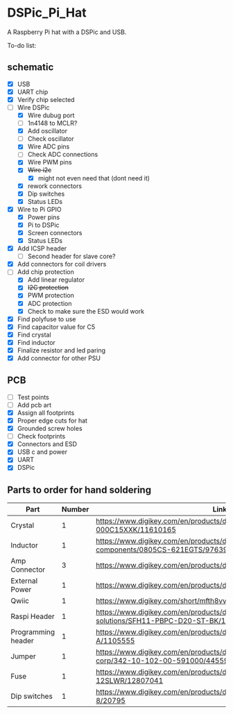 # DSPic_Pi_Hat
A Raspberry Pi hat with a DSPic and USB.

To-do list:

## schematic

- [x] USB
- [x] UART chip
- [x] Verify chip selected 
- [ ] Wire DSPic 
    - [x] Wire dubug port
    - [ ] 1n4148 to MCLR?
    - [x] Add oscillator
    - [ ] Check oscillator
    - [x] Wire ADC pins
    - [ ] Check ADC connections
    - [x] Wire PWM pins
    - [x] ~~Wire i2c~~
        - [x] might not even need that (dont need it)
    - [x] rework connectors
    - [x] Dip switches
    - [x] Status LEDs
- [x] Wire to Pi GPIO
    - [x] Power pins
    - [x] Pi to DSPic
    - [x] Screen connectors
    - [x] Status LEDs
- [x] Add ICSP header
    - [ ] Second header for slave core?
- [x] Add connectors for coil drivers
- [ ] Add chip protection
    - [x] Add linear regulator
    - [x] ~~I2C protection~~
    - [x] PWM protection
    - [x] ADC protection
    - [x] Check to make sure the ESD would work
- [x] Find polyfuse to use
- [x] Find capacitor value for C5
- [x] Find crystal
- [x] Find inductor 
- [x] Finalize resistor and led paring 
- [x] Add connector for other PSU

## PCB
- [ ] Test points
- [ ] Add pcb art
- [x] Assign all footprints
- [x] Proper edge cuts for hat
- [x] Grounded screw holes
- [ ] Check footprints
- [x] Connectors and ESD
- [x] USB c and power
- [x] UART
- [x] DSPic

## Parts to order for hand soldering

| Part  | Number | Link |
| ------------- | ------------- | ------------- |
| Crystal  | 1  | https://www.digikey.com/en/products/detail/kyocera-avx/KC2520Z100-000C15XXK/11610165 |
| Inductor  | 1 | https://www.digikey.com/en/products/detail/delta-electronics-components/0805CS-621EGTS/9763907 |
| Amp Connector | 3 | https://www.digikey.com/en/products/detail/molex/5015680807/1531491 | 
| External Power | 1 | https://www.digikey.com/en/products/detail/molex/5015680207/1531485 | 
| Qwiic | 1 | https://www.digikey.com/short/mfth8vvv |
| Raspi Header | 1 | https://www.digikey.com/en/products/detail/sullins-connector-solutions/SFH11-PBPC-D20-ST-BK/1990093 |
| Programming header | 1 | https://www.digikey.com/en/products/detail/samtec-inc/TD-103-T-A/1105555 | 
| Jumper | 1 | https://www.digikey.com/en/products/detail/mill-max-manufacturing-corp/342-10-102-00-591000/4455936 |
| Fuse | 1 | https://www.digikey.com/en/products/detail/littelfuse-inc/1210L500-12SLWR/12807041 |
| Dip switches | 1 | https://www.digikey.com/en/products/detail/cts-electrocomponents/208-8/20795 |